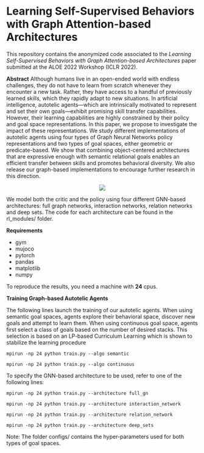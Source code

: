 # Learning Self-Supervised Behaviors with Graph Attention-based Architectures

This repository contains the anonymized code associated to the *Learning Self-Supervised Behaviors with Graph Attention-based Architectures* paper submitted at the ALOE 2022 Workshop (ICLR 2022).

**Abstract**
Although humans live in an open-ended world with endless challenges, they do not have to learn from scratch whenever they encounter a new task. Rather, they have access to a handful of previously learned skills, which they rapidly adapt to new situations. In artificial intelligence, autotelic agents—which are intrinsically motivated to represent and set their own goals—exhibit promising skill transfer capabilities. However, their learning capabilities are highly constrained by their policy and goal space representations. In this paper, we propose to investigate the impact of these representations. We study different implementations of autotelic agents using four types of Graph Neural Networks policy representations and two types of goal spaces, either geometric or predicate-based. We show that combining object-centered architectures that are expressive enough with semantic relational goals enables an efficient transfer between skills and promotes behavioral diversity. We also release our graph-based implementations to encourage further research in this direction.

<p align="center">
  <img src="https://i.ibb.co/zh7vmdk/graphs-v4.jpg" />
</p>

We model both the critic and the policy using four different GNN-based architectures: full graph networks, interaction networks, relation networks and deep sets. The code for each architecture can be found in the rl_modules/ folder. 

**Requirements**

* gym
* mujoco
* pytorch
* pandas
* matplotlib
* numpy

To reproduce the results, you need a machine with **24** cpus.


**Training Graph-based Autotelic Agents**

The following lines launch the training of our autotelic agents. When using semantic goal spaces, agents explore their behavioral space, discover new goals and attempt to learn them. When using continuous goal space, agents first select a class of goals based on the number of desired stacks. This selection is based on an LP-based Curriculum Learning which is shown to stabilize the learning procedure

```mpirun -np 24 python train.py --algo semantic```

```mpirun -np 24 python train.py --algo continuous```

To specify the GNN-based architecture to be used, refer to one of the following lines: 

```mpirun -np 24 python train.py --architecture full_gn```

```mpirun -np 24 python train.py --architecture interaction_network```

```mpirun -np 24 python train.py --architecture relation_network```

```mpirun -np 24 python train.py --architecture deep_sets```


Note: The folder configs/ contains the hyper-parameters used for both types of goal spaces. 

